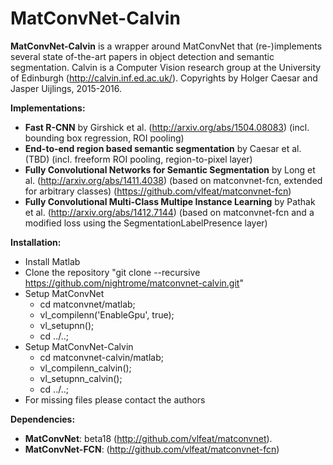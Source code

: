 # MatConvNet-Calvin

**MatConvNet-Calvin** is a wrapper around MatConvNet that (re-)implements
several state of-the-art papers in object detection and semantic segmentation.
Calvin is a Computer Vision research group at the University of Edinburgh (http://calvin.inf.ed.ac.uk/).
Copyrights by Holger Caesar and Jasper Uijlings, 2015-2016.

**Implementations:**
- **Fast R-CNN** by Girshick et al.
  (http://arxiv.org/abs/1504.08083)
  (incl. bounding box regression, ROI pooling)
- **End-to-end region based semantic segmentation** by Caesar et al.
  (TBD)
  (incl. freeform ROI pooling, region-to-pixel layer)
- **Fully Convolutional Networks for Semantic Segmentation** by Long et al.
  (http://arxiv.org/abs/1411.4038)
  (based on matconvnet-fcn, extended for arbitrary classes)
  (https://github.com/vlfeat/matconvnet-fcn)
- **Fully Convolutional Multi-Class Multipe Instance Learning** by Pathak et al.
  (http://arxiv.org/abs/1412.7144)
  (based on matconvnet-fcn and a modified loss using the SegmentationLabelPresence layer)

**Installation:**
- Install Matlab
- Clone the repository "git clone --recursive https://github.com/nightrome/matconvnet-calvin.git"
- Setup MatConvNet
  - cd matconvnet/matlab;
  - vl_compilenn('EnableGpu', true);
  - vl_setupnn();
  - cd ../..;
- Setup MatConvNet-Calvin
  - cd matconvnet-calvin/matlab;
  - vl_compilenn_calvin();
  - vl_setupnn_calvin();
  - cd ../..;
- For missing files please contact the authors

**Dependencies:**
- **MatConvNet**: beta18 (http://github.com/vlfeat/matconvnet).
- **MatConvNet-FCN**: (http://github.com/vlfeat/matconvnet-fcn)
